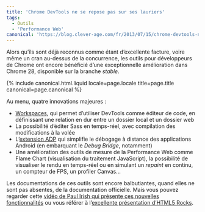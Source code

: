 ```yaml
---
title: 'Chrome DevTools ne se repose pas sur ses lauriers'
tags:
  - Outils
  - 'Performance Web'
canonical: 'https://blog.clever-age.com/fr/2013/07/15/chrome-devtools-ne-se-repose-pas-sur-ses-lauriers/'
---
```


Alors qu’ils sont déjà reconnus comme étant d’excellente facture, voire même un
cran au-dessus de la concurrence, les outils pour développeurs de Chrome ont
encore bénéficié d’une exceptionnelle amélioration dans Chrome 28, disponible
sur la branche _stable_.

<!-- more -->

{% include canonical.html.liquid
    locale=page.locale
    title=page.title
    canonical=page.canonical
%}

Au menu, quatre innovations majeures&nbsp;:

- [Workspaces](https://plus.google.com/+GoogleChromeDevelopers/posts/644qQuBKZeL),
  qui permet d’utiliser DevTools comme éditeur de code, en définissant une
  relation en dur entre un dossier local et un dossier web
- La possibilité d’éditer Sass en temps-réel, avec compilation des modifications
  à la volée
- L’[extension ADP](https://chrome.google.com/webstore/detail/adb/dpngiggdglpdnjdoaefidgiigpemgage/details?hl=fr) qui
  simplifie le débogage à distance des applications Android (en embarquant
  le *Debug Bridge*, notamment)
- Une amélioration des outils de mesure de la Performance Web comme Flame Chart
  (visualisation du traitement JavaScript), la possibilité de visualiser le
  rendu en temps-réel ou en simulant un *repaint* en continu, un compteur de
  FPS, un profiler Canvas…

Les documentations de ces outils sont encore balbutiantes, quand elles ne sont
pas absentes, de la documentation officielle. Mais vous pouvez regarder
cette [vidéo de Paul Irish qui présente ces nouvelles fonctionnalités](https://www.youtube.com/watch?v=x6qe_kVaBpg) ou
vous référer à
l’[excellente présentation d’HTML5 Rocks](http://www.html5rocks.com/en/tutorials/developertools/revolutions2013/).

